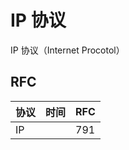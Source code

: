 # IP 协议

IP 协议（Internet Procotol）

## RFC

| 协议 | 时间 | RFC |
| ---- | ---- | --- |
| IP   |      | 791 |
